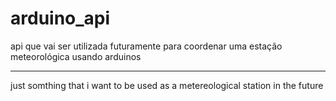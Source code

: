 # arduino_api
api que vai ser utilizada futuramente para coordenar uma estação meteorológica usando arduinos

-------------------------------------------------------------------------

just somthing that i want to be used as a metereological station in the future
